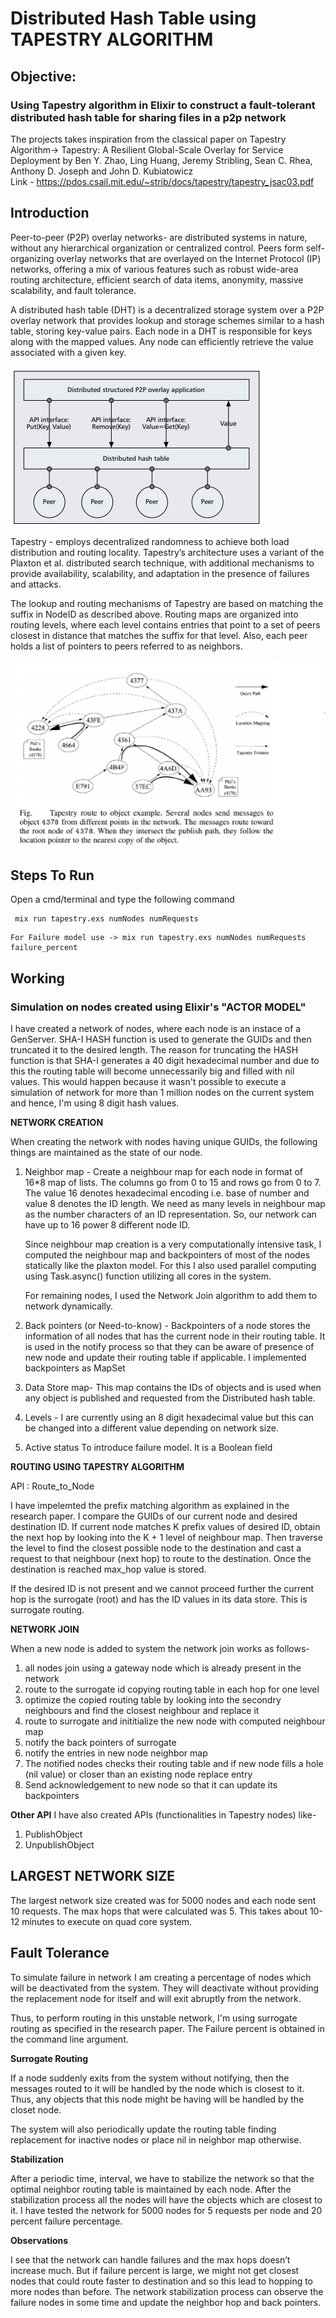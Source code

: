 # Distributed Hash Table using TAPESTRY ALGORITHM
## Objective:
### Using Tapestry algorithm in Elixir to construct a fault-tolerant distributed hash table for sharing files in a p2p network

The projects takes inspiration from the classical paper on Tapestry Algorithm->
Tapestry: A Resilient Global-Scale Overlay for Service Deployment by Ben Y. Zhao, Ling
Huang, Jeremy Stribling, Sean C. Rhea, Anthony D. Joseph and John D. Kubiatowicz
<br>
Link - https://pdos.csail.mit.edu/~strib/docs/tapestry/tapestry_jsac03.pdf

## Introduction
Peer-to-peer (P2P) overlay networks- are distributed systems in nature, without any hierarchical organization or centralized control. Peers form self-organizing overlay networks that are overlayed on the Internet Protocol (IP) networks, offering a mix of various features such as robust wide-area routing architecture, efficient search of data items, anonymity, massive scalability, and fault tolerance.

A distributed hash table (DHT) is a decentralized storage system over a P2P overlay network that provides lookup and storage schemes similar to a hash table, storing key-value pairs. Each node in a DHT is responsible for keys along with the mapped values. Any node can efficiently retrieve the value associated with a given key.

![DHT](resources/intro.png)

Tapestry - employs decentralized randomness to achieve both load distribution and routing locality. Tapestry’s architecture uses a variant of the Plaxton et al. distributed search technique, with additional mechanisms to provide availability, scalability, and adaptation in the presence of failures and attacks.

The lookup and routing mechanisms of Tapestry are based on matching the suffix in NodeID as described above. Routing maps are organized into routing levels, where each level contains entries that point to a set of peers closest in distance that matches the suffix for that level. Also, each peer holds a list of pointers to peers referred to as neighbors.

![Tapestry](resources/tapestry.png)

## Steps To Run
Open a cmd/terminal and type the following command
```
 mix run tapestry.exs numNodes numRequests
```
```
For Failure model use -> mix run tapestry.exs numNodes numRequests failure_percent
```

## Working
### Simulation on nodes created using Elixir's "ACTOR MODEL"
I have created a network of nodes, where each node is an instace of a GenServer. SHA-I HASH function is used to generate the GUIDs and then truncated it to the desired length. The reason for truncating the HASH function is that SHA-I generates a 40 digit hexadecimal number and due to this the routing table will become unnecessarily big and filled with nil values. This would happen because it wasn't possible to execute a simulation of network for more than 1 million nodes on the current system and hence, I'm using 8 digit hash values.

**NETWORK CREATION**

When creating the network with nodes having unique GUIDs, the following things are maintained as the state of our node.

1. Neighbor map -
Create a neighbour map for each node in format of 16*8 map of lists. The columns go from 0 to 15 and rows go from 0 to 7. The value 16 denotes hexadecimal encoding i.e. base of number and value 8 denotes the ID length. We need as many levels in neighbour map as the number characters of an ID representation. So, our network can have up to 16 power 8 different node ID.

    Since neighbour map creation is a very computationally intensive task, I computed the neighbour map and backpointers of most of the nodes statically like the plaxton model.
    For this I also used parallel computing using Task.async() function utilizing all cores in the system.

   For remaining nodes, I used the Network Join algorithm to add them to network dynamically.

2. Back pointers (or Need-to-know) -
Backpointers of a node stores the information of all nodes that has the current node in their routing table. It is used in the notify process so that they can be aware of presence of new node and update their routing table if applicable. I implemented backpointers as MapSet

3. Data Store map-
This map contains the IDs of objects and is used when any object is published and requested from the Distributed hash table.

4. Levels -
I are currently using an 8 digit hexadecimal value but this can be changed into a different value depending on network size.

5. Active status
To introduce failure model. It is a Boolean field

**ROUTING USING TAPESTRY ALGORITHM**

API : Route_to_Node

I have impelemted the prefix matching algorithm as explained in the research paper. I compare the GUIDs of our current node and desired destination ID. If current node matches K prefix values of desired ID, obtain the next hop by looking into the K + 1 level of neighbour map.
Then traverse the level to find the closest possible node to the destination and cast a request to that neighbour (next hop) to route to the destination.
Once the destination is reached max_hop value is stored.

If the desired ID is not present and we cannot proceed further the current hop is the surrogate (root) and has the ID values in its data store. This is surrogate routing.

**NETWORK JOIN**

When a new node is added to system the network join works as follows-
1. all nodes join using a gateway node which is already present in the network
2. route to the surrogate id copying routing table in each hop for one level
3. optimize the copied routing table by looking into the secondry neighbours and find the closest neighbour and replace it
4. route to surrogate and inititialize the new node with computed neighbour map
5. notify the back pointers of surrogate
6. notify the entries in new node neighbor map
7. The notified nodes checks their routing table and if new node fills a hole (nil value) or closer than an existing node replace entry
8. Send acknowledgement to new node so that it can update its backpointers

**Other API**
I have also created APIs (functionalities in Tapestry nodes) like-
1. PublishObject
2. UnpublishObject

## LARGEST NETWORK SIZE
The largest network size created was for 5000 nodes and each node sent 10 requests. The max hops that were calculated was 5. This takes about 10-12 minutes to execute on quad core system.

## Fault Tolerance

To simulate failure in network I am creating a percentage of nodes which will be deactivated from the system. They will deactivate without providing the replacement node for itself and will exit abruptly from the network.

Thus, to perform routing in this unstable network, I'm using surrogate routing as specified in the research paper. The Failure percent is obtained in the command line argument.

**Surrogate Routing**

If a node suddenly exits from the system without notifying, then the messages routed to it will
be handled by the node which is closest to it. Thus, any objects that this node might be having
will be handled by the closet node.

The system will also periodically update the routing table finding replacement for inactive
nodes or place nil in neighbor map otherwise.

**Stabilization**

After a periodic time, interval, we have to stabilize the network so that the optimal neighbor
routing table is maintained by each node. After the stabilization process all the nodes will have
the objects which are closest to it.
I have tested the network for 5000 nodes for 5 requests per node and 20 percent failure
percentage.

**Observations**

I see that the network can handle failures and the max hops doesn’t increase much.
But if failure percent is large, we might not get closest nodes that could route faster to
destination and so this lead to hopping to more nodes than before.
The network stabilization process can observe the failure nodes in some time and update the
neighbor hop and back pointers.



